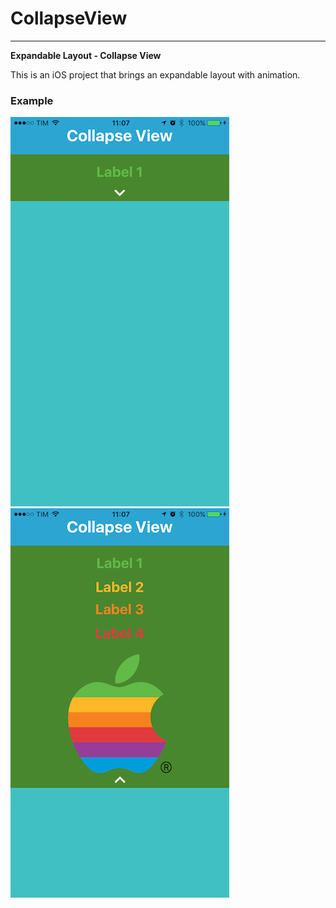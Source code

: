 # CollapseView
* **
**Expandable Layout - Collapse View**

This is an iOS project that brings an expandable layout with animation.

### Example

![collapse1]
![collapse2]


[collapse1]: /Images/collapse1.PNG
[collapse2]: /Images/collapse2.PNG


